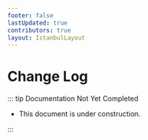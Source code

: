 ```yaml
---
footer: false
lastUpdated: true
contributors: true
layout: IstanbulLayout
---
```


# Change Log

::: tip Documentation Not Yet Completed

- This document is under construction.

:::